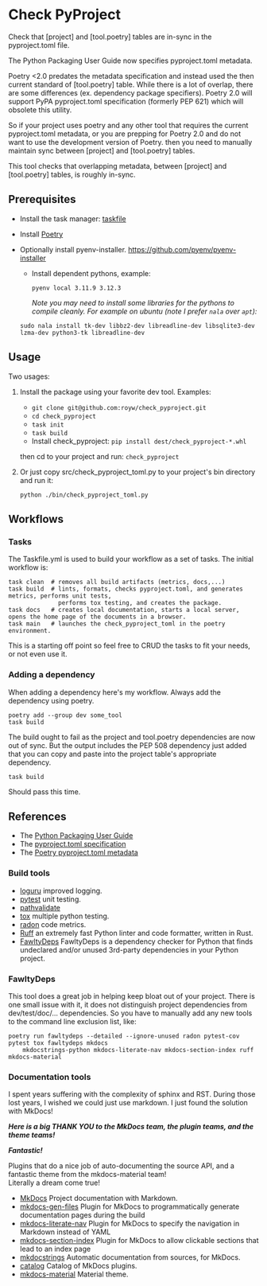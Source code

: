 # Check PyProject

Check that [project] and [tool.poetry] tables are in-sync in the pyproject.toml file.

The Python Packaging User Guide now specifies pyproject.toml metadata.

Poetry <2.0 predates the metadata specification and instead used the then current standard of
[tool.poetry] table.  While there is a lot of overlap, there are some differences (ex. dependency package specifiers).
Poetry 2.0 will support PyPA pyproject.toml specification (formerly PEP 621) which will obsolete
this utility.

So if your project uses poetry and any other tool that requires the current pyproject.toml metadata, or you
are prepping for Poetry 2.0 and do not want to use the development version of Poetry.
then you need to manually maintain sync between [project] and [tool.poetry] tables.

This tool checks that overlapping metadata, between [project] and [tool.poetry] tables, is roughly in-sync.

## Prerequisites

* Install the task manager: [taskfile](https://taskfile.dev/)
* Install [Poetry](https://python-poetry.org/)
* Optionally install pyenv-installer.  https://github.com/pyenv/pyenv-installer
  * Install dependent pythons, example:
  
    `pyenv local 3.11.9 3.12.3`

    *Note you may need to install some libraries for the pythons to compile cleanly.* 
    *For example on ubuntu (note I prefer `nala` over `apt`):*

  `sudo nala install tk-dev libbz2-dev libreadline-dev libsqlite3-dev lzma-dev python3-tk libreadline-dev`

## Usage

Two usages:

1. Install the package using your favorite dev tool.  Examples:
   
   - `git clone git@github.com:royw/check_pyproject.git`
   - `cd check_pyproject`
   - `task init`
   - `task build`
   - Install check_pyproject:  `pip install dest/check_pyproject-*.whl`
   
    then cd to your project and run: `check_pyproject`

2. Or just copy src/check_pyproject_toml.py to your project's bin directory and run it:

    `python ./bin/check_pyproject_toml.py`

## Workflows

### Tasks

The Taskfile.yml is used to build your workflow as a set of tasks.  The initial workflow is:

    task clean  # removes all build artifacts (metrics, docs,...)
    task build  # lints, formats, checks pyproject.toml, and generates metrics, performs unit tests, 
                  performs tox testing, and creates the package.
    task docs   # creates local documentation, starts a local server, opens the home page of the documents in a browser.
    task main   # launches the check_pyproject_toml in the poetry environment.

This is a starting off point so feel free to CRUD the tasks to fit your needs, or not even use it.

### Adding a dependency

When adding a dependency here's my workflow.  Always add the dependency using poetry.

    poetry add --group dev some_tool
    task build

The build ought to fail as the project and tool.poetry dependencies are now out of sync.  But the
output includes the PEP 508 dependency just added that you can copy and paste into the project table's
appropriate dependency.

    task build

Should pass this time.

## References

- The [Python Packaging User Guide](https://packaging.python.org/en/latest)
- The [pyproject.toml specification](https://pypi.python.org/pypi/pyproject.toml)
- The [Poetry pyproject.toml metadata](https://python-poetry.org/docs/pyproject)

### Build tools
- [loguru](https://loguru.readthedocs.io) improved logging.
- [pytest](https://docs.pytest.org) unit testing.
- [pathvalidate](https://pathvalidate.readthedocs.io)
- [tox](https://tox.wiki) multiple python testing. 
- [radon](https://radon.readthedocs.io) code metrics.
- [Ruff](https://docs.astral.sh/ruff/) an extremely fast Python linter and code formatter, written in Rust.
- [FawltyDeps](https://github.com/tweag/FawltyDeps) FawltyDeps is a dependency checker for Python that finds 
  undeclared and/or unused 3rd-party dependencies in your Python project.

### FawltyDeps
This tool does a great job in helping keep bloat out of your project.  There is one small issue with it,
it does not distinguish project dependencies from dev/test/doc/... dependencies.  So you have to manually
add any new tools to the command line exclusion list, like:

    poetry run fawltydeps --detailed --ignore-unused radon pytest-cov pytest tox fawltydeps mkdocs 
        mkdocstrings-python mkdocs-literate-nav mkdocs-section-index ruff mkdocs-material

### Documentation tools 
I spent years suffering with the complexity of sphinx and RST.  During those lost years, I wished we could
just use markdown.  I just found the solution with MkDocs!  
 
***Here is a big THANK YOU to the MkDocs team, the plugin teams, and the theme teams!***
 
***Fantastic!***
 
Plugins that do a nice job of auto-documenting the source API, and a fantastic theme from the mkdocs-material team!  
Literally a dream come true!
 
- [MkDocs](https://www.mkdocs.org/) Project documentation with Markdown.
- [mkdocs-gen-files](https://github.com/oprypin/mkdocs-gen-files) Plugin for MkDocs to programmatically generate documentation pages during the build
- [mkdocs-literate-nav](https://github.com/oprypin/mkdocs-literate-nav) Plugin for MkDocs to specify the navigation in Markdown instead of YAML
- [mkdocs-section-index](https://github.com/oprypin/mkdocs-section-index) Plugin for MkDocs to allow clickable sections that lead to an index page
- [mkdocstrings](https://mkdocstrings.github.io/) Automatic documentation from sources, for MkDocs.
- [catalog](https://github.com/mkdocs/catalog) Catalog of MkDocs plugins.
- [mkdocs-material](https://squidfunk.github.io/mkdocs-material/) Material theme.
